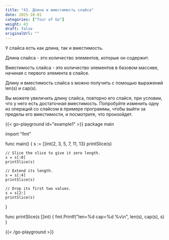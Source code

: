 ```yaml
---
title: "43. Длина и вместимость слайса"
date: 2025-10-01
categories: ["Tour of Go"]
weight: 43
draft: false
originalUrl: ""
---
```


У слайса есть как длина, так и вместимость.

Длина слайса - это количество элементов, которые он содержит.

Вместимость слайса - это количество элементов в базовом массиве, начиная с первого элемента в слайсе.

Длину и вместимость слайса s можно получить с помощью выражений len(s) и cap(s).

Вы можете увеличить длину слайса, повторно его слайся, при условии, что у него есть достаточная вместимость. Попробуйте изменить одну из операций со слайсом в примере программы, чтобы выйти за пределы его вместимости, и посмотрите, что произойдет.

{{< go-playground id="example1" >}}
package main

import "fmt"

func main() {
    s := []int{2, 3, 5, 7, 11, 13}
    printSlice(s)

	// Slice the slice to give it zero length.
	s = s[:0]
	printSlice(s)

	// Extend its length.
	s = s[:4]
	printSlice(s)

	// Drop its first two values.
	s = s[2:]
	printSlice(s)
}

func printSlice(s []int) {
    fmt.Printf("len=%d cap=%d %v\n", len(s), cap(s), s)
}



{{< /go-playground >}} 
